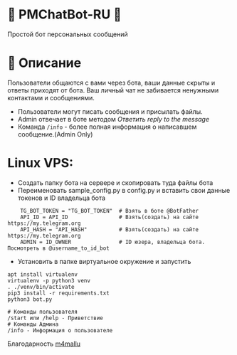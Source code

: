 # 🤖 PMChatBot-RU 🤖
Простой бот персональных сообщений
# 💠 Описание
Пользователи общаются с вами через бота, ваши данные скрыты и ответы приходят от бота.
Ваш личный чат не забивается ненужными контактами и сообщениями.
- Пользователи могут писать сообщения и присылать файлы.
- Admin отвечает в боте методом *Ответить* *reply to the message* 
- Команда `/info` - более полная информация о написавшем сообщение.(Admin Only)

# Linux VPS:
- Создать папку бота на сервере и скопировать туда файлы бота
- Переименовать sample_config.py в config.py и вставить свои данные токенов и ID владельца бота
```
    TG_BOT_TOKEN = "TG_BOT_TOKEN"  # Взять в боте @BotFather
    API_ID = API_ID                # Взять(создать) на сайте https://my.telegram.org
    API_HASH = "API_HASH"          # Взять(создать) на сайте https://my.telegram.org
    ADMIN = ID_OWNER               # ID юзера, владельца бота. Посмотреть в @username_to_id_bot 
``` 
- Установить в папке виртуальное окружение и запустить
```
apt install virtualenv
virtualenv -p python3 venv
. ./venv/bin/activate
pip3 install -r requirements.txt
python3 bot.py
```
```
# Команды пользователя
/start или /help - Приветствие
# Команды Админа
/info - Информация о пользователе
```

Благодарность
[m4mallu](https://github.com/m4mallu/PMChatbot)
